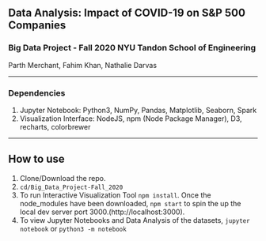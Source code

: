 ##  Data Analysis: Impact of COVID-19 on S&P 500 Companies
### Big Data Project - Fall 2020 NYU Tandon School of Engineering
Parth Merchant, Fahim Khan, Nathalie Darvas

-------------------------------------------------------------------------------------------
### Dependencies
1. Jupyter Notebook: Python3, NumPy, Pandas, Matplotlib, Seaborn, Spark
2. Visualization Interface: NodeJS, npm (Node Package Manager), D3, recharts, colorbrewer
-------------------------------------------------------------------------------------------

## How to use
1. Clone/Download the repo.
2. ``` cd/Big_Data_Project-Fall_2020 ```
3. To run Interactive Visualization Tool ``` npm install ```. Once the node_modules have been downloaded, ``` npm start ``` to spin the up the local dev server port 3000.(http://localhost:3000).
4. To view Jupyter Notebooks and Data Analysis of the datasets, ``` jupyter notebook ``` or ``` python3 -m notebook ```
